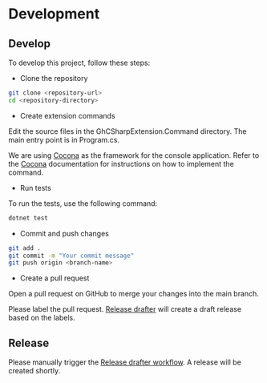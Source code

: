 # Development

## Develop

To develop this project, follow these steps:

* Clone the repository

```sh
git clone <repository-url>
cd <repository-directory>
```

* Create extension commands

Edit the source files in the GhCSharpExtension.Command directory. The main entry point is in Program.cs.

We are using [Cocona][] as the framework for the console application.
Refer to the [Cocona][] documentation for instructions on how to implement the command.

* Run tests

To run the tests, use the following command:

```sh
dotnet test
```

* Commit and push changes

```sh
git add .
git commit -m "Your commit message"
git push origin <branch-name>
```

* Create a pull request

Open a pull request on GitHub to merge your changes into the main branch.

Please label the pull request. [Release drafter](./.github/release-drafter.yml) will create a draft release based on the labels.

## Release

Please manually trigger the [Release drafter workflow](../../actions/workflows/release-drafter.yml). A release will be created shortly.

[Cocona]:https://github.com/mayuki/Cocona
